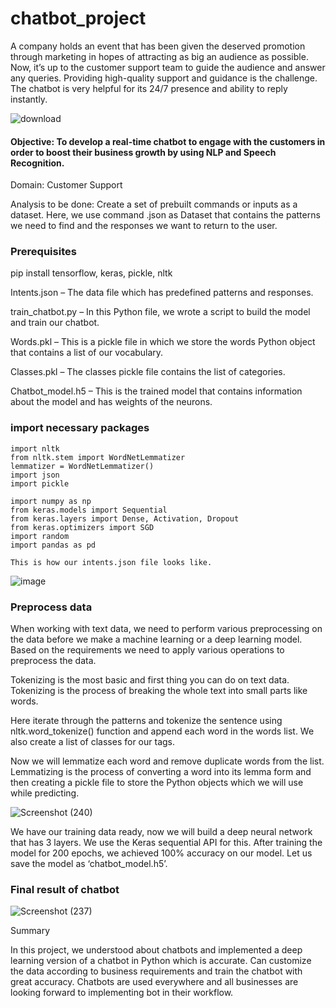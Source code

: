 # chatbot_project

A company holds an event that has been given the deserved promotion through marketing in hopes of attracting as big an audience as possible. Now, it’s up to the customer support team to guide the audience and answer any queries. Providing high-quality support and guidance is the challenge. The chatbot is very helpful for its 24/7 presence and ability to reply instantly.  


![download](https://user-images.githubusercontent.com/94167271/189384486-98d627c2-5b2e-449f-8fa2-c47cf69822b9.png)

#### Objective: To develop a real-time chatbot to engage with the customers in order to boost their business growth by using NLP and Speech Recognition.

Domain:  Customer Support

 Analysis to be done: Create a set of prebuilt commands or inputs as a dataset. Here, we use command .json as Dataset that contains the patterns we need to find and the responses we want to return to the user.
 
### Prerequisites
 
 pip install tensorflow, keras, pickle, nltk
 
 Intents.json – The data file which has predefined patterns and responses.
 
 train_chatbot.py – In this Python file, we wrote a script to build the model and train our chatbot.
 
 Words.pkl – This is a pickle file in which we store the words Python object that contains a list of our vocabulary.
 
 Classes.pkl – The classes pickle file contains the list of categories.
 
 Chatbot_model.h5 – This is the trained model that contains information about the model and has weights of the neurons.

### import necessary packages

    import nltk
    from nltk.stem import WordNetLemmatizer
    lemmatizer = WordNetLemmatizer()
    import json
    import pickle

    import numpy as np
    from keras.models import Sequential
    from keras.layers import Dense, Activation, Dropout
    from keras.optimizers import SGD
    import random 
    import pandas as pd

    This is how our intents.json file looks like.

![image](https://user-images.githubusercontent.com/94167271/189677804-c07451ca-3d56-4154-a488-070a36cbf903.png)

###  Preprocess data

When working with text data, we need to perform various preprocessing on the data before we make a machine learning or a deep learning model. Based on the requirements we need to apply various operations to preprocess the data.

Tokenizing is the most basic and first thing you can do on text data. Tokenizing is the process of breaking the whole text into small parts like words.

Here  iterate through the patterns and tokenize the sentence using nltk.word_tokenize() function and append each word in the words list. We also create a list of classes for our tags.

Now we will lemmatize each word and remove duplicate words from the list. Lemmatizing is the process of converting a word into its lemma form and then creating a pickle file to store the Python objects which we will use while predicting.

![Screenshot (240)](https://user-images.githubusercontent.com/94167271/189691574-e5cbce50-ff66-498e-8367-4db9586cde68.png)


We have our training data ready, now we will build a deep neural network that has 3 layers. We use the Keras sequential API for this. After training the model for 200 epochs, we achieved 100% accuracy on our model. Let us save the model as ‘chatbot_model.h5’.

### Final result of chatbot 

![Screenshot (237)](https://user-images.githubusercontent.com/94167271/189680822-a581d3f6-9dd1-48ff-b0a8-9b822c576c3b.png)

Summary

In this project, we understood about chatbots and implemented a deep learning version of a chatbot in Python which is accurate. Can customize the data according to business requirements and train the chatbot with great accuracy. Chatbots are used everywhere and all businesses are looking forward to implementing bot in their workflow.
